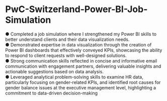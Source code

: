 # PwC-Switzerland-Power-BI-Job-Simulation
● Completed a job simulation where I strengthened my Power BI skills to better understand clients and their data visualization needs.<br> ● Demonstrated expertise in data visualization through the creation of Power BI dashboards that effectively conveyed KPIs, showcasing the ability to respond to client requests with well-designed solutions.<br>  ● Strong communication skills reflected in concise and informative email communication with engagement partners, delivering valuable insights and actionable suggestions based on data analysis.<br>  ● Leveraged analytical problem-solving skills to examine HR data, particularly focusing on gender-related KPIs, and identified root causes for gender balance issues at the executive management level, highlighting a commitment to data-driven decision-making
